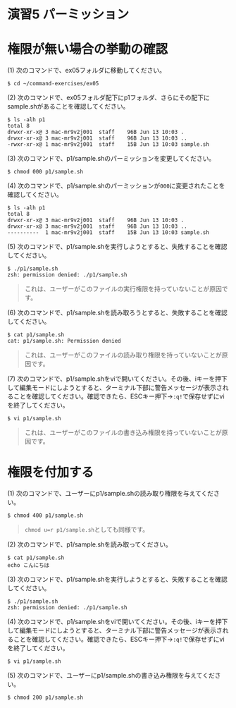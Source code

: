 演習5 パーミッション
=================

# 権限が無い場合の挙動の確認
(1) 次のコマンドで、ex05フォルダに移動してください。

```shell
$ cd ~/command-exercises/ex05
```

(2) 次のコマンドで、ex05フォルダ配下にp1フォルダ、さらにその配下にsample.shがあることを確認してください。

```shell
$ ls -alh p1
total 8
drwxr-xr-x@ 3 mac-mr9v2j001  staff    96B Jun 13 10:03 .
drwxr-xr-x@ 3 mac-mr9v2j001  staff    96B Jun 13 10:03 ..
-rwxr-xr-x@ 1 mac-mr9v2j001  staff    15B Jun 13 10:03 sample.sh
```

(3) 次のコマンドで、p1/sample.shのパーミッションを変更してください。

```shell
$ chmod 000 p1/sample.sh
```

(4) 次のコマンドで、p1/sample.shのパーミッションが`000`に変更されたことを確認してください。

```shell
$ ls -alh p1             
total 8
drwxr-xr-x@ 3 mac-mr9v2j001  staff    96B Jun 13 10:03 .
drwxr-xr-x@ 3 mac-mr9v2j001  staff    96B Jun 13 10:03 ..
----------  1 mac-mr9v2j001  staff    15B Jun 13 10:03 sample.sh
```

(5) 次のコマンドで、p1/sample.shを実行しようとすると、失敗することを確認してください。

```shell
$ ./p1/sample.sh
zsh: permission denied: ./p1/sample.sh
```

> これは、ユーザーがこのファイルの実行権限を持っていないことが原因です。

(6) 次のコマンドで、p1/sample.shを読み取ろうとすると、失敗することを確認してください。

```shell
$ cat p1/sample.sh
cat: p1/sample.sh: Permission denied
```

> これは、ユーザーがこのファイルの読み取り権限を持っていないことが原因です。

(7) 次のコマンドで、p1/sample.shをviで開いてください。その後、iキーを押下して編集モードにしようとすると、ターミナル下部に警告メッセージが表示されることを確認してください。確認できたら、ESCキー押下→`:q!`で保存せずにviを終了してください。

```shell
$ vi p1/sample.sh
```

> これは、ユーザーがこのファイルの書き込み権限を持っていないことが原因です。

# 権限を付加する
(1) 次のコマンドで、ユーザーにp1/sample.shの読み取り権限を与えてください。

```shell
$ chmod 400 p1/sample.sh
```

> `chmod u=r p1/sample.sh`としても同様です。

(2) 次のコマンドで、p1/sample.shを読み取ってください。

```shell
$ cat p1/sample.sh
echo こんにちは
```

(3) 次のコマンドで、p1/sample.shを実行しようとすると、失敗することを確認してください。

```shell
$ ./p1/sample.sh
zsh: permission denied: ./p1/sample.sh
```

(4) 次のコマンドで、p1/sample.shをviで開いてください。その後、iキーを押下して編集モードにしようとすると、ターミナル下部に警告メッセージが表示されることを確認してください。確認できたら、ESCキー押下→`:q!`で保存せずにviを終了してください。

```shell
$ vi p1/sample.sh
```

(5) 次のコマンドで、ユーザーにp1/sample.shの書き込み権限を与えてください。

```shell
$ chmod 200 p1/sample.sh
```
